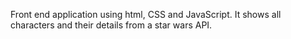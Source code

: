 Front end application using html, CSS and JavaScript. It shows all characters and their details from a star wars API.
